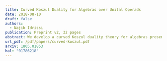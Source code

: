 ```yaml
---
title: Curved Koszul Duality for Algebras over Unital Operads
date: 2018-08-10
draft: false
authors:
  - Najib Idrissi
publication: Preprint v2, 32 pages
abstract: We develop a curved Koszul duality theory for algebras presented by quadratic-linear-constant relations over binary unital operads. As an application, we study Poisson $n$-algebras given by polynomial functions on a standard shifted symplectic space. We compute explicit resolutions of these algebras using curved Koszul duality. We use these resolutions to compute derived enveloping algebras and factorization homology on parallelized simply connected closed manifolds of these Poisson $n$-algebras.
url_pdf: /pdf/papers/curved-koszul.pdf
arxiv: 1805.01853
hal: "01786218"
---
```

